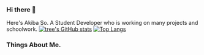 ### Hi there 👋
Here's Akiba So. A Student Developer who is working on many projects and schoolwork.
[![tree's GitHub stats](https://github-readme-stats.vercel.app/api?username=akibaso&hide=contribs,prs&show_icons=true&theme=radical)](https://github.com/anuraghazra/github-readme-stats)
[![Top Langs](https://github-readme-stats.vercel.app/api/top-langs/?username=akibaso&layout=compact)](https://github.com/anuraghazra/github-readme-stats)
### Things About Me.

<!--
**akibaso/akibaso** is a ✨ _special_ ✨ repository because its `README.md` (this file) appears on your GitHub profile.

Here are some ideas to get you started:

- 🔭 I’m currently working on ...
- 🌱 I’m currently learning ...
- 👯 I’m looking to collaborate on ...
- 🤔 I’m looking for help with ...
- 💬 Ask me about ...
- 📫 How to reach me: ...
- 😄 Pronouns: ...
- ⚡ Fun fact: ...
-->
